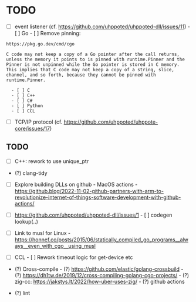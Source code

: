 # TODO

- [ ] event listener (cf. https://github.com/uhppoted/uhppoted-dll/issues/11)
      - [ ] Go
            - [ ] Remove pinning:
```
https://pkg.go.dev/cmd/cgo

C code may not keep a copy of a Go pointer after the call returns, unless the memory it points to is pinned with runtime.Pinner and the Pinner is not unpinned while the Go pointer is stored in C memory. This implies that C code may not keep a copy of a string, slice, channel, and so forth, because they cannot be pinned with runtime.Pinner.
```

      - [ ] C
      - [ ] C++
      - [ ] C#
      - [ ] Python
      - [ ] CCL

- [ ] TCP/IP protocol (cf. https://github.com/uhppoted/uhppote-core/issues/17)

## TODO

- [ ] C++: rework to use unique_ptr
- (?) clang-tidy

- [ ] Explore building DLLs on github
      - MacOS actions
      - https://github.blog/2022-11-02-github-partners-with-arm-to-revolutionize-internet-of-things-software-development-with-github-actions/

- [ ] https://github.com/uhppoted/uhppoted-dll/issues/1
      - [ ] codegen lookup(..)

- [ ] Link to musl for Linux
      - https://honnef.co/posts/2015/06/statically_compiled_go_programs__always__even_with_cgo__using_musl

- [ ] CCL
      - [ ] Rework timeout logic for get-device etc

- (?) Cross-compile
      - (?) https://github.com/elastic/golang-crossbuild
      - (?) https://dh1tw.de/2019/12/cross-compiling-golang-cgo-projects/
      - (?) zig-cc: https://jakstys.lt/2022/how-uber-uses-zig/
      - (?) github actions

- (?) lint

